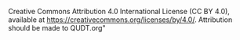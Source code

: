 Creative Commons Attribution 4.0 International License (CC BY 4.0),
available at https://creativecommons.org/licenses/by/4.0/.
Attribution should be made to QUDT.org"
